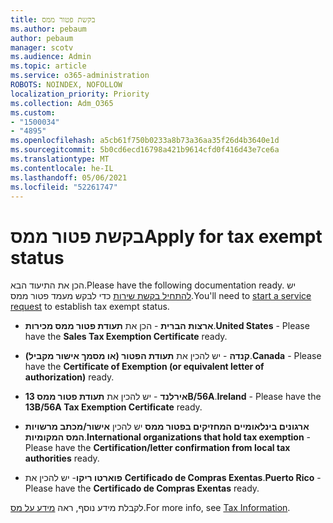 ```yaml
---
title: בקשת פטור ממס
ms.author: pebaum
author: pebaum
manager: scotv
ms.audience: Admin
ms.topic: article
ms.service: o365-administration
ROBOTS: NOINDEX, NOFOLLOW
localization_priority: Priority
ms.collection: Adm_O365
ms.custom:
- "1500034"
- "4895"
ms.openlocfilehash: a5cb61f750b0233a8b73a36aa35f26d4b3640e1d
ms.sourcegitcommit: 5b0cd6ecd16798a421b9614cfd0f416d43e7ce6a
ms.translationtype: MT
ms.contentlocale: he-IL
ms.lasthandoff: 05/06/2021
ms.locfileid: "52261747"
---
```

# <a name="apply-for-tax-exempt-status"></a><span data-ttu-id="fd280-102">בקשת פטור ממס</span><span class="sxs-lookup"><span data-stu-id="fd280-102">Apply for tax exempt status</span></span>

<span data-ttu-id="fd280-103">הכן את התיעוד הבא.</span><span class="sxs-lookup"><span data-stu-id="fd280-103">Please have the following documentation ready.</span></span> <span data-ttu-id="fd280-104">יש [להתחיל בקשת שירות](/microsoft-365/admin/contact-support-for-business-products) כדי לבקש מעמד פטור ממס.</span><span class="sxs-lookup"><span data-stu-id="fd280-104">You'll need to [start a service request](/microsoft-365/admin/contact-support-for-business-products) to establish tax exempt status.</span></span>

- <span data-ttu-id="fd280-105">**ארצות הברית** - הכן את **תעודת פטור ממס מכירות**.</span><span class="sxs-lookup"><span data-stu-id="fd280-105">**United States** - Please have the **Sales Tax Exemption Certificate** ready.</span></span>

- <span data-ttu-id="fd280-106">**קנדה** - יש להכין את **תעודת הפטור (או מסמך אישור מקביל)**.</span><span class="sxs-lookup"><span data-stu-id="fd280-106">**Canada** - Please have the **Certificate of Exemption (or equivalent letter of authorization)** ready.</span></span>

- <span data-ttu-id="fd280-107">**אירלנד** - יש להכין את **תעודת פטור ממס 13B/56A**.</span><span class="sxs-lookup"><span data-stu-id="fd280-107">**Ireland** - Please have the **13B/56A Tax Exemption Certificate** ready.</span></span>

- <span data-ttu-id="fd280-108">**ארגונים בינלאומיים המחזיקים בפטור ממס** יש להכין **אישור/מכתב מרשויות המס המקומיות**.</span><span class="sxs-lookup"><span data-stu-id="fd280-108">**International organizations that hold tax exemption** - Please have the **Certification/letter confirmation from local tax authorities** ready.</span></span>

- <span data-ttu-id="fd280-109">**פוארטו ריקו**- יש להכין את **Certificado de Compras Exentas**.</span><span class="sxs-lookup"><span data-stu-id="fd280-109">**Puerto Rico** - Please have the **Certificado de Compras Exentas** ready.</span></span>

<span data-ttu-id="fd280-110">לקבלת מידע נוסף, ראה [מידע על מס](https://docs.microsoft.com/microsoft-365/commerce/billing-and-payments/tax-information).</span><span class="sxs-lookup"><span data-stu-id="fd280-110">For more info, see [Tax Information](https://docs.microsoft.com/microsoft-365/commerce/billing-and-payments/tax-information).</span></span>
